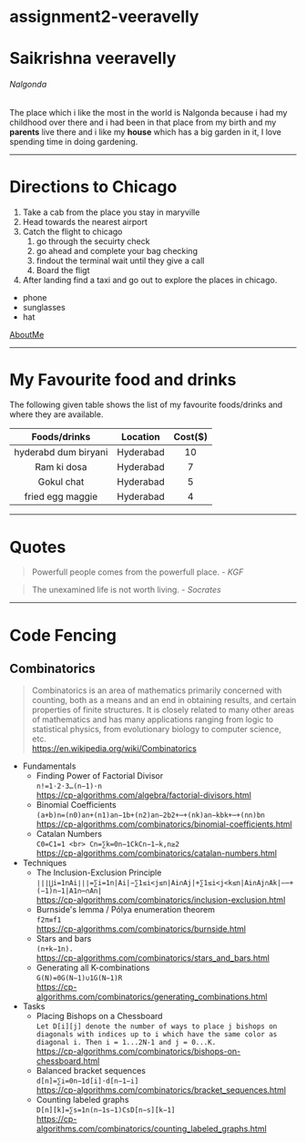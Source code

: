 # assignment2-veeravelly
# Saikrishna veeravelly
###### Nalgonda

 The place which i like the most in the world is Nalgonda because i had my childhood over there and i had been in that place from my birth and my **parents** live there and i like my **house** which has a big garden in it, I love spending time in doing gardening.
 
 ---
 # Directions to Chicago
 1. Take a cab from the place you stay in maryville
 2. Head towards the nearest airport
 3. Catch the flight to chicago
     1. go through the secuirty check
     2. go ahead and complete your bag checking
     3. findout the terminal wait until they give a call
     4. Board the fligt            
 4. After landing find a taxi and go out to explore the places in chicago.

 * phone
 * sunglasses
 * hat 
 
 [AboutMe](https://github.com/veeravelly96/assignment2-veeravelly/blob/main/AboutMe.md)

---
# My Favourite food and drinks

The following given table shows the list of my favourite foods/drinks and where they are available.

| **Foods/drinks**             |**Location**|**Cost($)**|
|:----------------------------:|:----------:|:---------:|
| hyderabd dum biryani         |Hyderabad   |10         |
| Ram ki dosa                  |Hyderabad   |7          |
| Gokul chat                   |Hyderabad   |5          |
| fried egg maggie             |Hyderabad   |4          |
---
# Quotes
> Powerfull people comes from the powerfull place. - *KGF*

> The unexamined life is not worth living. - *Socrates*
---
# Code Fencing
## Combinatorics
> Combinatorics is an area of mathematics primarily concerned with counting, both as a means and an end in obtaining results, and certain properties of finite structures. It is closely related to many other areas of mathematics and has many applications ranging from logic to statistical physics, from evolutionary biology to computer science, etc. <br>
<https://en.wikipedia.org/wiki/Combinatorics>

* Fundamentals
    * Finding Power of Factorial Divisor<br>
    ```n!=1⋅2⋅3…(n−1)⋅n```<br>
    <https://cp-algorithms.com/algebra/factorial-divisors.html>
    * Binomial Coefficients<br>
    ```(a+b)n=(n0)an+(n1)an−1b+(n2)an−2b2+⋯+(nk)an−kbk+⋯+(nn)bn```<br>
    <https://cp-algorithms.com/combinatorics/binomial-coefficients.html>
    * Catalan Numbers<br>
    ```C0=C1=1 <br> Cn=∑k=0n−1CkCn−1−k,n≥2```<br>
    <https://cp-algorithms.com/combinatorics/catalan-numbers.html>
* Techniques
    * The Inclusion-Exclusion Principle<br>
    ```∣∣∣⋃i=1nAi∣∣∣=∑i=1n|Ai|−∑1≤i<j≤n|Ai∩Aj|+∑1≤i<j<k≤n|Ai∩Aj∩Ak|−⋯+(−1)n−1|A1∩⋯∩An|```<br>
    <https://cp-algorithms.com/combinatorics/inclusion-exclusion.html>
    * Burnside's lemma / Pólya enumeration theorem<br>
    ```f2π≡f1```<br>
    <https://cp-algorithms.com/combinatorics/burnside.html>
    * Stars and bars<br>
    ```(n+k−1n).```<br>
    <https://cp-algorithms.com/combinatorics/stars_and_bars.html>
    * Generating all K-combinations<br>
    ```G(N)=0G(N−1)∪1G(N−1)R```<br>
    <https://cp-algorithms.com/combinatorics/generating_combinations.html>
* Tasks
    * Placing Bishops on a Chessboard<br>
    ```Let D[i][j] denote the number of ways to place j bishops on diagonals with indices up to i which have the same color as diagonal i. Then i = 1...2N-1 and j = 0...K.```<br>
    <https://cp-algorithms.com/combinatorics/bishops-on-chessboard.html>
    * Balanced bracket sequences<br>
    ```d[n]=∑i=0n−1d[i]⋅d[n−1−i]```<br>
    <https://cp-algorithms.com/combinatorics/bracket_sequences.html>
    * Counting labeled graphs<br>
    ```D[n][k]=∑s=1n(n−1s−1)CsD[n−s][k−1]```<br>
    <https://cp-algorithms.com/combinatorics/counting_labeled_graphs.html>


    
 
